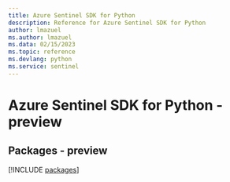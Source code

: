 ```yaml
---
title: Azure Sentinel SDK for Python
description: Reference for Azure Sentinel SDK for Python
author: lmazuel
ms.author: lmazuel
ms.data: 02/15/2023
ms.topic: reference
ms.devlang: python
ms.service: sentinel
---
```

# Azure Sentinel SDK for Python - preview
## Packages - preview
[!INCLUDE [packages](sentinel-index.md)]